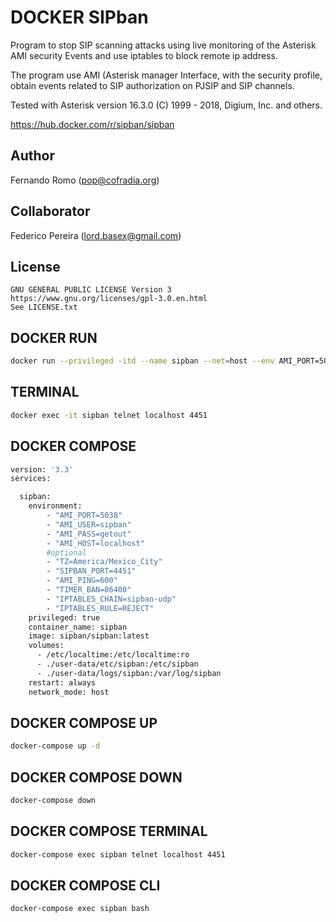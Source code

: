 # DOCKER SIPban

Program to stop SIP scanning attacks using live monitoring of the Asterisk AMI security Events and use iptables to block remote ip address.

The program use AMI (Asterisk manager Interface, with the security profile, obtain events related to SIP authorization on PJSIP and SIP channels.

Tested with Asterisk version 16.3.0 (C) 1999 - 2018, Digium, Inc. and others.

https://hub.docker.com/r/sipban/sipban

## Author

   Fernando Romo (pop@cofradia.org)

## Collaborator

  Federico Pereira (lord.basex@gmail.com)

## License
     
```
GNU GENERAL PUBLIC LICENSE Version 3
https://www.gnu.org/licenses/gpl-3.0.en.html
See LICENSE.txt
```

## DOCKER RUN
```bash
docker run --privileged -itd --name sipban --net=host --env AMI_PORT=5038 --env AMI_USER=sipban --env AMI_PASS=getout --env AMI_HOST=localhost sipban/sipban:latest
```

## TERMINAL
```bash
docker exec -it sipban telnet localhost 4451
```

## DOCKER COMPOSE

```bash
version: '3.3'
services:

  sipban:
    environment:
        - "AMI_PORT=5038"
        - "AMI_USER=sipban"
        - "AMI_PASS=getout"
        - "AMI_HOST=localhost"
        #optional
        - "TZ=America/Mexico_City"
        - "SIPBAN_PORT=4451"
        - "AMI_PING=600"
        - "TIMER_BAN=86400"
        - "IPTABLES_CHAIN=sipban-udp"
        - "IPTABLES_RULE=REJECT"
    privileged: true
    container_name: sipban
    image: sipban/sipban:latest
    volumes:
      - /etc/localtime:/etc/localtime:ro
      - ./user-data/etc/sipban:/etc/sipban
      - ./user-data/logs/sipban:/var/log/sipban
    restart: always
    network_mode: host
```

## DOCKER COMPOSE UP
```bash
docker-compose up -d
```

## DOCKER COMPOSE DOWN
```bash
docker-compose down
```

## DOCKER COMPOSE TERMINAL
```bash
docker-compose exec sipban telnet localhost 4451
```

## DOCKER COMPOSE CLI
```bash
docker-compose exec sipban bash
```

